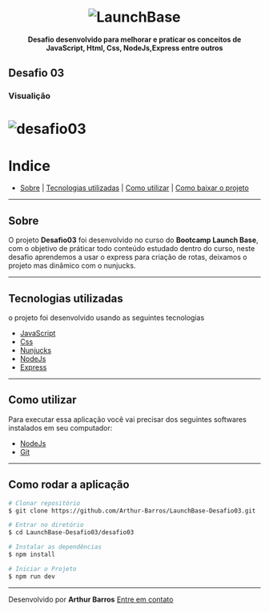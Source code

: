 <h1 align="center">
  <img src="https://camo.githubusercontent.com/268b1344409fac98c4eeda520482b6910c4ddcba/68747470733a2f2f73746f726167652e676f6f676c65617069732e636f6d2f676f6c64656e2d77696e642f626f6f7463616d702d6c61756e6368626173652f6c6f676f2e706e67" alt="LaunchBase">
</h1>

**<p align="center">Desafio desenvolvido para melhorar e praticar os conceitos de JavaScript, Html, Css, NodeJs,Express entre outros</p>**

## Desafio 03

### Visualição
<h1>
  <img src="https://ik.imagekit.io/xlj9cejf8v/desafio03_FDwgqAAhRh.gif" alt="desafio03">
</h1>


# Indice
- [Sobre](#sobre) | [Tecnologias utilizadas](#tecnologias-utilizadas) | [Como utilizar](#como-utilizar) | [Como baixar o projeto](#como-baixar-o-projeto)

---

## Sobre

O projeto **Desafio03** foi desenvolvido no curso do **Bootcamp Launch Base**, com o objetivo de práticar todo conteúdo estudado dentro do curso, neste desafio
aprendemos a usar o express para criação de rotas, deixamos o projeto mas dinâmico com o nunjucks.

---

## Tecnologias utilizadas

o projeto foi desenvolvido usando as seguintes tecnologias

- [JavaScript](https://developer.mozilla.org/pt-BR/docs/Web/JavaScript)
- [Css](https://www.w3schools.com/Css/)
- [Nunjucks](https://mozilla.github.io/nunjucks/)
- [NodeJs](https://nodejs.org/en/)
- [Express](https://expressjs.com/pt-br/)

---

## Como utilizar
Para executar essa aplicação você vai precisar dos seguintes softwares instalados em seu computador:
- [NodeJs](https://nodejs.org/en/)
- [Git](https://git-scm.com/)

---

## Como rodar a aplicação

```bash
# Clonar repositório
$ git clone https://github.com/Arthur-Barros/LaunchBase-Desafio03.git

# Entrar no diretório
$ cd LaunchBase-Desafio03/desafio03

# Instalar as dependências
$ npm install

# Iniciar o Projeto
$ npm run dev

```
---
Desenvolvido por **Arthur Barros** [Entre em contato](https://www.linkedin.com/in/arthur-barros-/)
